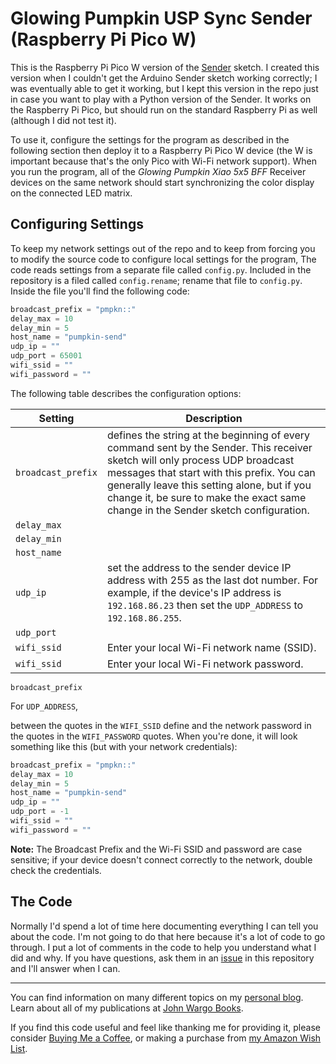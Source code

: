 # Glowing Pumpkin USP Sync Sender (Raspberry Pi Pico W)

This is the Raspberry Pi Pico W version of the [Sender](https://github.com/johnwargo/glowing-pumpkin-udp-sync/tree/main/udp-sender-arduino) sketch. I created this version when I couldn't get the Arduino Sender sketch working correctly; I was eventually able to get it working, but I kept this version in the repo just in case you want to play with a Python version of the Sender. It works on the Raspberry Pi Pico, but should run on the standard Raspberry Pi as well (although I did not test it).

To use it, configure the settings for the program as described in the following section then deploy it to a Raspberry Pi Pico W device (the W is important because that's the only Pico with Wi-Fi network support). When you run the program, all of the *Glowing Pumpkin Xiao 5x5 BFF* Receiver devices on the same network should start synchronizing the color display on the connected LED matrix.

## Configuring Settings

To keep my network settings out of the repo and to keep from forcing you to modify the source code to configure local settings for the program, The code reads settings from a separate file called `config.py`. Included in the repository is a filed called `config.rename`; rename that file to `config.py`. Inside the file you'll find the following code:

```python
broadcast_prefix = "pmpkn::"
delay_max = 10
delay_min = 5
host_name = "pumpkin-send"
udp_ip = ""
udp_port = 65001
wifi_ssid = ""
wifi_password = ""
```

The following table describes the configuration options:

| Setting            | Description |
| ------------------ | ----------- |
| `broadcast_prefix` | defines the string at the beginning of every command sent by the Sender. This receiver sketch will only process UDP broadcast messages that start with this prefix. You can generally leave this setting alone, but if you change it, be sure to make the exact same change in the Sender sketch configuration. |
| `delay_max`        | |
| `delay_min`        | |
| `host_name`        | |
| `udp_ip`           | set the address to the sender device IP address with 255 as the last dot number. For example, if the device's IP address is `192.168.86.23` then set the `UDP_ADDRESS` to `192.168.86.255`. |
| `udp_port`         | |
| `wifi_ssid`        | Enter your local Wi-Fi network name (SSID). |
| `wifi_ssid`        | Enter your local Wi-Fi network password.|


`broadcast_prefix` 

For `UDP_ADDRESS`, 

 between the quotes in the `WIFI_SSID` define and the network password in the quotes in the `WIFI_PASSWORD` quotes. When you're done, it will look something like this (but with your network credentials):

```python
broadcast_prefix = "pmpkn::"
delay_max = 10
delay_min = 5
host_name = "pumpkin-send"
udp_ip = ""
udp_port = -1
wifi_ssid = ""
wifi_password = ""
```

**Note:** The Broadcast Prefix and the Wi-Fi SSID and password are case sensitive; if your device doesn't connect correctly to the network, double check the credentials.

## The Code

Normally I'd spend a lot of time here documenting everything I can tell you about the code. I'm not going to do that here because it's a lot of code to go through. I put a lot of comments in the code to help you understand what I did and why. If you have questions, ask them in an [issue](https://github.com/johnwargo/glowing-pumpkin-udp-sync/issues) in this repository and I'll answer when I can.

***

You can find information on many different topics on my [personal blog](http://www.johnwargo.com). Learn about all of my publications at [John Wargo Books](http://www.johnwargobooks.com).

If you find this code useful and feel like thanking me for providing it, please consider <a href="https://www.buymeacoffee.com/johnwargo" target="_blank">Buying Me a Coffee</a>, or making a purchase from [my Amazon Wish List](https://amzn.com/w/1WI6AAUKPT5P9).
